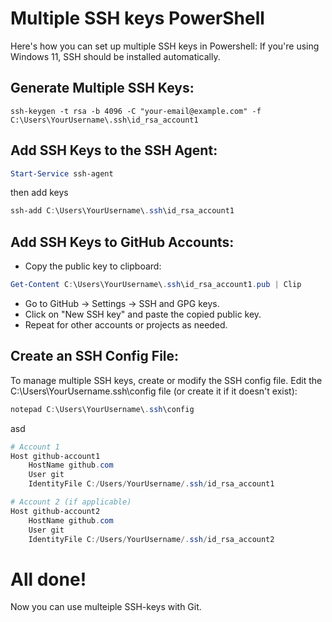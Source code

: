 # Multiple SSH keys PowerShell

Here's how you can set up multiple SSH keys in Powershell:
If you're using Windows 11, SSH should be installed automatically. 

## Generate Multiple SSH Keys:

```
ssh-keygen -t rsa -b 4096 -C "your-email@example.com" -f C:\Users\YourUsername\.ssh\id_rsa_account1
```

## Add SSH Keys to the SSH Agent:

```powershell
Start-Service ssh-agent
```
then add keys
```powershell
ssh-add C:\Users\YourUsername\.ssh\id_rsa_account1
```

## Add SSH Keys to GitHub Accounts:
- Copy the public key to clipboard:
```powershell
Get-Content C:\Users\YourUsername\.ssh\id_rsa_account1.pub | Clip
```

- Go to GitHub -> Settings -> SSH and GPG keys.
- Click on "New SSH key" and paste the copied public key.
- Repeat for other accounts or projects as needed.

## Create an SSH Config File:
To manage multiple SSH keys, create or modify the SSH config file. Edit the C:\Users\YourUsername\.ssh\config file (or create it if it doesn't exist):
```powershell
notepad C:\Users\YourUsername\.ssh\config
```
asd
```powershell
# Account 1
Host github-account1
    HostName github.com
    User git
    IdentityFile C:/Users/YourUsername/.ssh/id_rsa_account1

# Account 2 (if applicable)
Host github-account2
    HostName github.com
    User git
    IdentityFile C:/Users/YourUsername/.ssh/id_rsa_account2
```

# All done!

Now you can use multeiple SSH-keys with Git.
